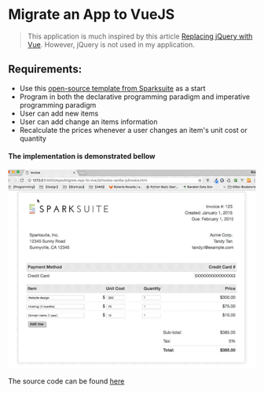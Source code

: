 # Migrate an App to VueJS

> This application is much inspired by this article [Replacing jQuery with Vue](https://www.sitepoint.com/replacing-jquery-vue/). However, jQuery is not used in my application.

## Requirements:

- Use this [open-source template from Sparksuite](https://github.com/sparksuite/simple-html-invoice-template) as a start
- Program in both the declarative programming paradigm and imperative programming paradigm
- User can add new items
- User can add change an items information
- Recalculate the prices whenever a user changes an item's unit cost or quantity

#### The implementation is demonstrated bellow

![Invoice of the vanilla JavaScript Implementation](./img/invoice-vanilla-js.gif)

The source code can be found [here](Apps/Migrate-App-To-VueJS/invoice-vanilla-js)
